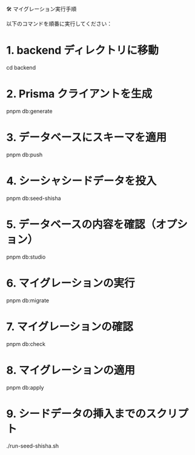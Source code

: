 🛠️ マイグレーション実行手順

以下のコマンドを順番に実行してください：

# 1. backend ディレクトリに移動

cd backend

# 2. Prisma クライアントを生成

pnpm db:generate

# 3. データベースにスキーマを適用

pnpm db:push

# 4. シーシャシードデータを投入

pnpm db:seed-shisha

# 5. データベースの内容を確認（オプション）

pnpm db:studio

# 6. マイグレーションの実行

pnpm db:migrate

# 7. マイグレーションの確認

pnpm db:check

# 8. マイグレーションの適用

pnpm db:apply

# 9. シードデータの挿入までのスクリプト

./run-seed-shisha.sh
